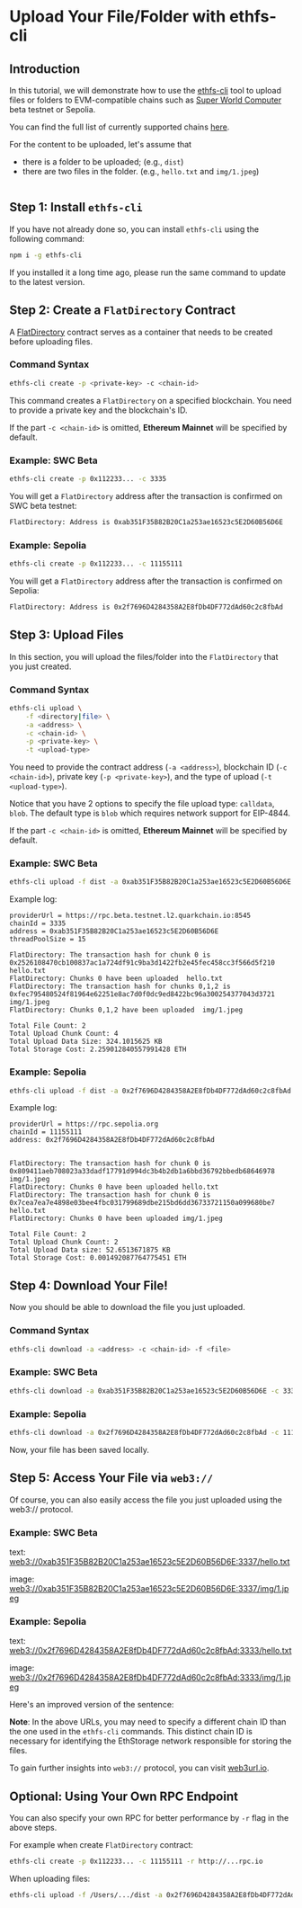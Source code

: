 # Upload Your File/Folder with ethfs-cli

## Introduction
In this tutorial, we will demonstrate how to use the [ethfs-cli](https://github.com/ethstorage/ethfs-cli/) tool to upload files or folders to EVM-compatible chains such as [Super World Computer](https://quarkchain.io) beta testnet or Sepolia.

You can find the full list of currently supported chains [here](https://github.com/ethstorage/ethfs-cli/?tab=readme-ov-file#supported-networks). 

For the content to be uploaded, let's assume that

* there is a folder to be uploaded; (e.g., `dist`)
* there are two files in the folder. (e.g., `hello.txt` and `img/1.jpeg`)

<figure><img src="broken-reference" alt=""><figcaption></figcaption></figure>

## Step 1: Install `ethfs-cli`

If you have not already done so, you can install `ethfs-cli` using the following command:

```bash
npm i -g ethfs-cli
```
If you installed it a long time ago, please run the same command to update to the latest version.

## Step 2: Create a `FlatDirectory` Contract

A [FlatDirectory](https://docs.web3url.io/advanced-topics/flatdirectory) contract serves as a container that needs to be created before uploading files. 

### Command Syntax

```bash
ethfs-cli create -p <private-key> -c <chain-id>
```
This command creates a `FlatDirectory` on a specified blockchain. You need to provide a private key and the blockchain's ID. 

If the part `-c <chain-id>` is omitted, **Ethereum Mainnet** will be specified by default.

### Example: SWC Beta

```bash
ethfs-cli create -p 0x112233... -c 3335
```

You will get a `FlatDirectory` address after the transaction is confirmed on SWC beta testnet:

```bash
FlatDirectory: Address is 0xab351F35B82B20C1a253ae16523c5E2D60B56D6E
```

### Example: Sepolia

```bash
ethfs-cli create -p 0x112233... -c 11155111
```

You will get a `FlatDirectory` address after the transaction is confirmed on Sepolia:

```bash
FlatDirectory: Address is 0x2f7696D4284358A2E8fDb4DF772dAd60c2c8fbAd
```

## Step 3: Upload Files

In this section, you will upload the files/folder into the `FlatDirectory` that you just created.

### Command Syntax

```bash
ethfs-cli upload \
    -f <directory|file> \
    -a <address> \
    -c <chain-id> \
    -p <private-key> \
    -t <upload-type>
```
You need to provide the contract address (`-a <address>`), blockchain ID (`-c <chain-id>`), private key (`-p <private-key>`), and the type of upload (`-t <upload-type>`).

Notice that you have 2 options to specify the file upload type: `calldata`, `blob`.  The default type is `blob` which requires network support for EIP-4844.

If the part `-c <chain-id>` is omitted, **Ethereum Mainnet** will be specified by default.

### Example: SWC Beta

```bash
ethfs-cli upload -f dist -a 0xab351F35B82B20C1a253ae16523c5E2D60B56D6E -c 3335 -p 0x112233...
```
Example log:
```log
providerUrl = https://rpc.beta.testnet.l2.quarkchain.io:8545
chainId = 3335
address = 0xab351F35B82B20C1a253ae16523c5E2D60B56D6E 
threadPoolSize = 15 

FlatDirectory: The transaction hash for chunk 0 is 0x2526108470cb100837ac1a724df91c9ba3d1422fb2e45fec458cc3f566d5f210  hello.txt
FlatDirectory: Chunks 0 have been uploaded  hello.txt
FlatDirectory: The transaction hash for chunks 0,1,2 is 0xfec795480524f81964e62251e8ac7d0f0dc9ed8422bc96a300254377043d3721  img/1.jpeg
FlatDirectory: Chunks 0,1,2 have been uploaded  img/1.jpeg

Total File Count: 2
Total Upload Chunk Count: 4
Total Upload Data Size: 324.1015625 KB
Total Storage Cost: 2.259012840557991428 ETH
```
### Example: Sepolia

```bash
ethfs-cli upload -f dist -a 0x2f7696D4284358A2E8fDb4DF772dAd60c2c8fbAd -c 11155111 -p 0x112233... -t blob
```
Example log:
```log
providerUrl = https://rpc.sepolia.org
chainId = 11155111
address: 0x2f7696D4284358A2E8fDb4DF772dAd60c2c8fbAd


FlatDirectory: The transaction hash for chunk 0 is 0x809411aeb708023a33dadf17791d994dc3b4b2db1a6bbd36792bbedb68646978 img/1.jpeg
FlatDirectory: Chunks 0 have been uploaded hello.txt
FlatDirectory: The transaction hash for chunk 0 is 0x7cea7ea7e4898e03bee4fbc031799689dbe215bd6dd36733721150a099680be7 hello.txt
FlatDirectory: Chunks 0 have been uploaded img/1.jpeg

Total File Count: 2
Total Upload Chunk Count: 2
Total Upload Data size: 52.6513671875 KB
Total Storage Cost: 0.001492087764775451 ETH
```

## Step 4: Download Your File!

Now you should be able to download the file you just uploaded.

### Command Syntax

```bash
ethfs-cli download -a <address> -c <chain-id> -f <file>
```
### Example: SWC Beta

```bash
ethfs-cli download -a 0xab351F35B82B20C1a253ae16523c5E2D60B56D6E -c 3335 -f img/1.jpeg
```
### Example: Sepolia

```bash
ethfs-cli download -a 0x2f7696D4284358A2E8fDb4DF772dAd60c2c8fbAd -c 11155111 -f img/1.jpeg
```

Now, your file has been saved locally.

## Step 5: Access Your File via `web3://` 

Of course, you can also easily access the file you just uploaded using the web3:// protocol. 

### Example: SWC Beta

text:
[web3://0xab351F35B82B20C1a253ae16523c5E2D60B56D6E:3337/hello.txt](https://0xab351F35B82B20C1a253ae16523c5E2D60B56D6E.3337.w3link.io/hello.txt)

image:
[web3://0xab351F35B82B20C1a253ae16523c5E2D60B56D6E:3337/img/1.jpeg](https://0xab351F35B82B20C1a253ae16523c5E2D60B56D6E.3337.w3link.io/img/1.jpeg)

### Example: Sepolia

text:
[web3://0x2f7696D4284358A2E8fDb4DF772dAd60c2c8fbAd:3333/hello.txt](https://0x2f7696D4284358A2E8fDb4DF772dAd60c2c8fbAd.3333.w3link.io/hello.txt)

image:
[web3://0x2f7696D4284358A2E8fDb4DF772dAd60c2c8fbAd:3333/img/1.jpeg](https://0x2f7696D4284358A2E8fDb4DF772dAd60c2c8fbAd.3333.w3link.io/img/1.jpeg)

Here's an improved version of the sentence:

**Note**: In the above URLs, you may need to specify a different chain ID than the one used in the `ethfs-cli` commands. This distinct chain ID is necessary for identifying the EthStorage network responsible for storing the files.

To gain further insights into `web3://` protocol, you can visit [web3url.io](https://web3url.io).

## Optional: Using Your Own RPC Endpoint

You can also specify your own RPC for better performance by `-r` flag in the above steps. 

For example when create `FlatDirectory` contract:

```bash
ethfs-cli create -p 0x112233... -c 11155111 -r http://...rpc.io
```

When uploading files:

```bash
ethfs-cli upload -f /Users/.../dist -a 0x2f7696D4284358A2E8fDb4DF772dAd60c2c8fbAd -c 11155111 -p 0x112233... -r https://...rpc.io
```
